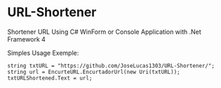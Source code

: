 # URL-Shortener
Shortener URL Using C# WinForm or Console Application with .Net Framework 4

Simples Usage Exemple: 

    string txtURL = "https://github.com/JoseLucas1303/URL-Shortener/";
    string url = EncurteURL.EncurtadorUrl(new Uri(txtURL));
    txtURLShortened.Text = url;
